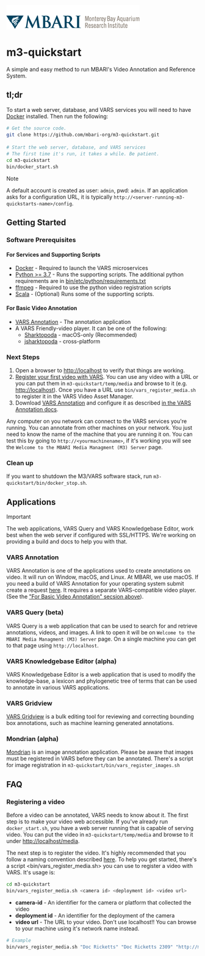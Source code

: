 ![MBARI logo](bin/etc/assets/logo-mbari-3b.png)

# m3-quickstart

A simple and easy method to run MBARI's Video Annotation and Reference System.

## tl;dr

To start a web server, database, and VARS services you will need to have [Docker](https://www.docker.com) installed. Then run the following:

```sh
# Get the source code.
git clone https://github.com/mbari-org/m3-quickstart.git  

# Start the web server, database, and VARS services
# The first time it's run, it takes a while. Be patient.
cd m3-quickstart
bin/docker_start.sh
```

> [!Note]
> A default account is created as user: `admin`, pwd: `admin`. If an application asks for a configuration URL, it is typically `http://<server-running-m3-quickstarts-name>/config`.

## Getting Started

### Software Prerequisites

#### For Services and Supporting Scripts

- [Docker](https://www.docker.com) - Required to launch the VARS microservices
- [Python >= 3.7](https://www.python.org) - Runs the supporting scripts. The additional python requirements are in [bin/etc/python/requirements.txt](requirements.txt)
- [ffmpeg](https://ffmpeg.org) - Required to use the python video registration scripts
- [Scala](https://www.scala-lang.org) - (Optional) Runs some of the supporting scripts.

#### For Basic Video Annotation

- [VARS Annotation](https://github.com/mbari-org/vars-annotation/releases) - The annotation application
- A VARS Friendly-video player. It can be one of the following:
  - [Sharktopoda](https://github.com/mbari-org/Sharktopoda/releases) - macOS-only (Recommended)
  - [jsharktopoda](https://github.com/mbari-org/jsharktopoda/releases) - cross-platform

### Next Steps

1. Open a browser to <http://localhost> to verify that things are working.
2. [Register your first video with VARS](#Registering-a-video). You can use any video with a URL or you can put them in `m3-quickstart/temp/media` and browse to it (e.g. <http://localhost>). Once you have a URL use `bin/vars_register_media.sh` to register it in the VARS Video Asset Manager.
3. Download [VARS Annotation](https://github.com/mbari-media-management/vars-annotation/releases) and configure it as described [in the VARS Annotation docs](https://docs.mbari.org/vars-annotation/setup/).

Any computer on you network can connect to the VARS services you're running. You can annotate from other machines on your network. You just need to know the name of the machine that you are running it on. You can test this by going to `http://<yourmachinename>`, if it's working you will see the `Welcome to the MBARI Media Managment (M3) Server` page.

### Clean up

If you want to shutdown the M3/VARS software stack, run `m3-quickstart/bin/docker_stop.sh`.

## Applications

> [!IMPORTANT]
> The web applications, VARS Query and VARS Knowledgebase Editor, work best when the web server if configured with SSL/HTTPS. We're working on providing a build and docs to help you with that.

### VARS Annotation

VARS Annotation is one of the applications used to create annotations on video. It will run on Window, macOS, and Linux. At MBARI, we use macOS. If you need a build of VARS Annotation for your operating system submit create a request [here](https://github.com/mbari-media-management/vars-annotation/issues). It requires a separate VARS-compatible video player. (See the ["For Basic Video Annotation" secsion above](#For-Basic-Video-Annotation)).

### VARS Query (beta)

VARS Query is a web application that can be used to search for and retrieve annotations, videos, and images. A link to open it will be on `Welcome to the MBARI Media Managment (M3) Server` page. On a single machine you can get to that page using `http://localhost`.

### VARS Knowledgebase Editor (alpha)

VARS Knowledgebase Editor is a web application that is used to modify the knowledge-base, a lexicon and phylogenetic tree of terms that can be used to annotate in various VARS applications.

### VARS Gridview

[VARS Gridview](https://github.com/mbari-org/vars-gridview) is a bulk editing tool for reviewing and correcting bounding box annotations, such as machine learning generated annotations.

### Mondrian (alpha)

[Mondrian](https://github.com/mbari-org/mondrian) is an image annotation application. Please be aware that images must be registered in VARS before they can be annotated. There's a script for image registration in `m3-quickstart/bin/vars_register_images.sh`

## FAQ

### Registering a video

Before a video can be annotated, VARS needs to know about it. The first step is to make your video web accessible. If you've already run `docker_start.sh`, you have a web server running that is capable of serving video. You can put the video in `m3-quickstart/temp/media` and browse to it under <http://localhost/media>.

The next step is to register the video. It's highly recommended that you follow a naming convention described [here](https://github.com/underwatervideo/UnderwaterVideoWorkingGroup/blob/master/Meetings/2016_Workshop/Documents/FINAL-2016VideoWorkshopReport.pdf). To help you get started, there's a script <bin/vars_register_media.sh> you can use to register a video with VARS. It's usage is:

```bash
cd m3-quickstart
bin/vars_register_media.sh <camera id> <deployment id> <video url>
```

- __camera-id__ - An identifier for the camera or platform that collected the video
- __deployment id__ - An identifier for the deployment of the camera
- __video url__ - The URL to your video. Don't use localhost!! You can browse to your machine using it's network name instead.

```bash
# Example
bin/vars_register_media.sh "Doc Ricketts" "Doc Ricketts 2309" "http://m3.shore.mbari.org/videos/master/2021/11/2309/D2309_20211109T132100.3Z_prores.mov"
```
